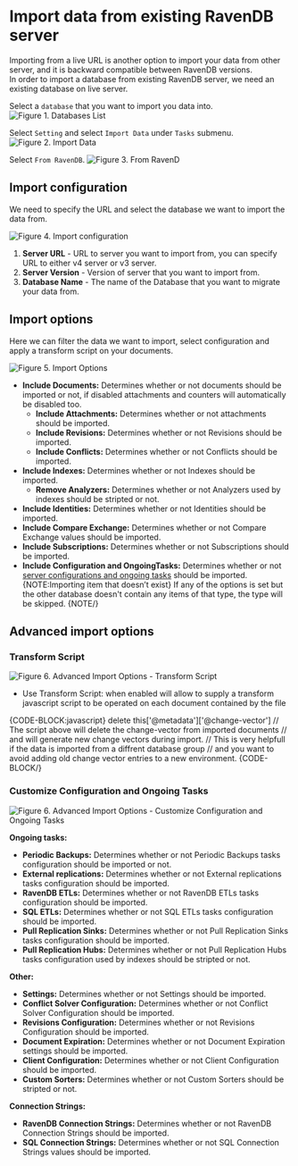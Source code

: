﻿# Import data from existing RavenDB server

Importing from a live URL is another option to import your data from other server, and it is backward compatible between RavenDB versions.  
In order to import a database from existing RavenDB server, we need an existing database on live server.

Select a `database` that you want to import you data into.
![Figure 1. Databases List](images/import-from-ravendb-db-list.png "Databases List")

Select `Setting` and select `Import Data` under `Tasks` submenu.
![Figure 2. Import Data](images/import-from-ravendb-import-data.png "Import Data")

Select `From RavenDB`.
![Figure 3. From RavenD](images/import-from-ravendb-from-ravendb.png "From RavenDB")

## Import configuration

We need to specify the URL and select the database we want to import the data from.

![Figure 4. Import configuration](images/import-from-ravendb-configuration.png "Import Configuration")

1. **Server URL** - URL to server you want to import from, you can specify URL to either v4 server or v3 server.
2. **Server Version** - Version of server that you want to import from.
3. **Database Name** - The name of the Database that you want to migrate your data from.

## Import options 

Here we can filter the data we want to import, select configuration and apply a transform script on your documents.

![Figure 5. Import Options](images/import-from-ravendb-options.png "Import Options")

- **Include Documents:** Determines whether or not documents should be imported or not, if disabled attachments and counters will automatically be disabled too. 
    - **Include Attachments:** Determines whether or not attachments should be imported. 
    - **Include Revisions:** Determines whether or not Revisions should be imported.
    - **Include Conflicts:** Determines whether or not Conflicts should be imported.
- **Include Indexes:** Determines whether or not Indexes should be imported. 
    - **Remove Analyzers:** Determines whether or not Analyzers used by indexes should be stripted or not. 
- **Include Identities:** Determines whether or not Identities should be imported.
- **Include Compare Exchange:** Determines whether or not Compare Exchange values should be imported.
- **Include Subscriptions:** Determines whether or not Subscriptions should be imported.
- **Include Configuration and OngoingTasks:** Determines whether or not [server configurations and ongoing tasks](#customize-configuration-and-ongoing-tasks) should be imported.
{NOTE:Importing item that doesn’t exist}
If any of the options is set but the other database doesn't contain any items of that type, the type will be skipped.
{NOTE/}

## Advanced import options

### Transform Script

![Figure 6. Advanced Import Options - Transform Script](images/import-from-ravendb-advanced-transform-script.png "Advanced Import Options - Transform Script")

- Use Transform Script: when enabled will allow to supply a transform javascript script to be operated on each document contained by the file

{CODE-BLOCK:javascript}
delete this['@metadata']['@change-vector']
// The script above will delete the change-vector from imported documents
// and will generate new change vectors during import. 
// This is very helpfull if the data is imported from a diffrent database group
// and you want to avoid adding old change vector entries to a new environment. 
{CODE-BLOCK/}

### Customize Configuration and Ongoing Tasks

![Figure 6. Advanced Import Options - Customize Configuration and Ongoing Tasks](images/import-from-ravendb-advanced-configuration-ongoing-tasks.png "Advanced Import Options - Customize Configuration and Ongoing Tasks")

**Ongoing tasks:**

- **Periodic Backups:** Determines whether or not Periodic Backups tasks configuration should be imported or not. 
- **External replications:** Determines whether or not External replications tasks configuration should be imported. 
- **RavenDB ETLs:** Determines whether or not RavenDB ETLs tasks configuration should be imported.
- **SQL ETLs:** Determines whether or not SQL ETLs tasks configuration should be imported.
- **Pull Replication Sinks:** Determines whether or not Pull Replication Sinks tasks configuration should be imported. 
- **Pull Replication Hubs:** Determines whether or not Pull Replication Hubs tasks configuration used by indexes should be stripted or not. 

**Other:**

- **Settings:** Determines whether or not Settings should be imported.
- **Conflict Solver Configuration:** Determines whether or not Conflict Solver Configuration should be imported.
- **Revisions Configuration:** Determines whether or not Revisions Configuration should be imported.
- **Document Expiration:** Determines whether or not Document Expiration settings should be imported.
- **Client Configuration:** Determines whether or not Client Configuration should be imported. 
- **Custom Sorters:** Determines whether or not Custom Sorters should be stripted or not. 

**Connection Strings:**

- **RavenDB Connection Strings:** Determines whether or not RavenDB Connection Strings should be imported.
- **SQL Connection Strings:** Determines whether or not SQL Connection Strings values should be imported.
